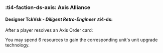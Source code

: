 ### :ti4-faction-ds-axis: **Axis Alliance**

####  Designer TckVsk - _Diligent Retro-Engineer_ :ti4-ds:

After a player resolves an Axis Order card:

You may spend 6 resources to gain the corresponding unit's unit upgrade technology.
